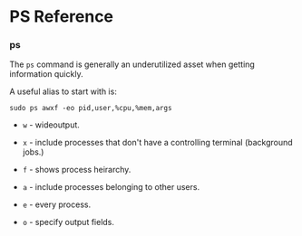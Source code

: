 # PS Reference

### ps

The `ps` command is generally an underutilized asset when getting information quickly.

A useful alias to start with is:

`sudo ps awxf -eo pid,user,%cpu,%mem,args`

-   `w` - wideoutput.
-   `x` - include processes that don't have a controlling terminal (background jobs.)
-   `f` - shows process heirarchy.
-   `a` - include processes belonging to other users.

-   `e` - every process.
-   `o` - specify output fields.
